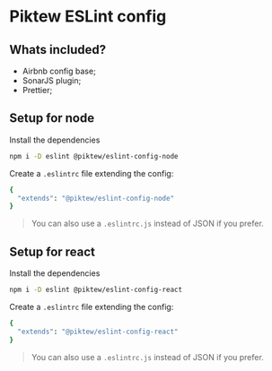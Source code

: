 # Piktew ESLint config

## Whats included?

- Airbnb config base;
- SonarJS plugin;
- Prettier;

## Setup for node

Install the dependencies

```bash
npm i -D eslint @piktew/eslint-config-node
```

Create a `.eslintrc` file extending the config:

```bash
{
  "extends": "@piktew/eslint-config-node"
}
```

> You can also use a `.eslintrc.js` instead of JSON if you prefer.

## Setup for react

Install the dependencies

```bash
npm i -D eslint @piktew/eslint-config-react
```

Create a `.eslintrc` file extending the config:

```bash
{
  "extends": "@piktew/eslint-config-react"
}
```

> You can also use a `.eslintrc.js` instead of JSON if you prefer.
